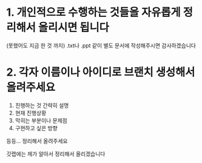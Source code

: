 # 1. 개인적으로 수행하는 것들을 자유롭게 정리해서 올리시면 됩니다 
(못했어도 지금 한 것 까지)
.txt나 .ppt 같이 별도 문서에 작성해주시면 감사하겠습니다
# 2. 각자 이름이나 아이디로 브랜치 생성해서 올려주세요
1. 진행하는 것 간략히 설명
2. 현재 진행상황
3. 막히는 부분이나 문제점
4. 구현하고 싶은 방향 

등등...
정리해서 올려주세요

깃랩에는 제가 알아서 정리해서 올리겠습니다
